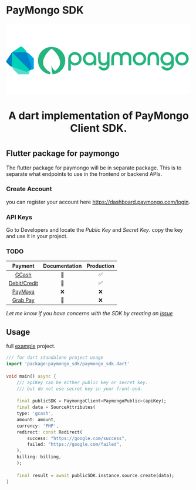 # PayMongo SDK
 
![PayMongo](assets/readme_headline.png)
<center><h1>A dart implementation of PayMongo Client SDK.<h1></center>

## Flutter package for paymongo

The flutter package for paymongo will be in separate package. This is to separate
what endpoints to use in the frontend or backend APIs.

### Create Account
you can register your account here https://dashboard.paymongo.com/login.

### API Keys
Go to Developers and locate the _Public Key_ and _Secret Key_. 
copy the key and use it in your project.

### TODO
|                                   Payment                                   | Documentation | Production |
| :-------------------------------------------------------------------------: | :-----------: | :--------: |
|   [GCash](https://developers.paymongo.com/docs/accepting-gcash-payments)    |       🚧       |     ✅      |
|    [Debit/Credit](https://developers.paymongo.com/docs/accepting-cards)     |       🚧       |     ✅      |
| [PayMaya](https://developers.paymongo.com/docs/accepting-paymaya-payments)  |       ❌       |     ❌      |
| [Grab Pay](https://developers.paymongo.com/docs/accepting-grabpay-payments) |       🚧       |     ❌      |

_Let me know if you have concerns with the SDK by creating an [issue](https://github.com/ram231/paymongo_sdk/issues)_

## Usage

full [example](./example/lib/main.dart) project.

```dart
/// for dart standalone project usage
import 'package:paymongo_sdk/paymongo_sdk.dart'

void main() async {
    /// apiKey can be either public key or secret key.
    /// but do not use secret key in your front-end.
    
    final publicSDK = PaymongoClient<PaymongoPublic>(apiKey);
    final data = SourceAttributes(
    type: 'gcash',
    amount: amount,
    currency: 'PHP',
    redirect: const Redirect(
        success: "https://google.com/success",
        failed: "https://google.com/failed",
    ),
    billing: billing,
    );

    final result = await publicSDK.instance.source.create(data);
}

```

